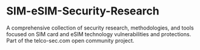 # SIM-eSIM-Security-Research
A comprehensive collection of security research, methodologies, and tools focused on SIM card and eSIM technology vulnerabilities and protections. Part of the telco-sec.com open community project.
